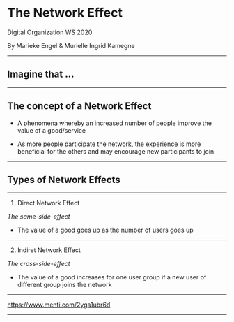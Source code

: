 # The Network Effect

Digital Organization WS 2020

By Marieke Engel & Murielle Ingrid Kamegne 

---

## Imagine that ...

---

## The concept of a Network Effect

  * A phenomena whereby an increased number of people improve the value of a good/service

  * As more people participate the network, the experience is more beneficial for the others and may encourage new participants to join

---

  ## Types of Network Effects

---

1. Direct Network Effect 
    
_The same-side-effect_

  * The value of a good goes up as the number of users goes up

---

2. Indiret Network Effect

_The cross-side-effect_

  * The value of a good increases for one user group if a new user of different group joins the network

  ---

https://www.menti.com/2yga1ubr6d

---




  